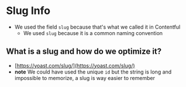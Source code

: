 # Slug Info
* We used the field `slug` because that's what we called it in Contentful
    - We used `slug` because it is a common naming convention

## What is a slug and how do we optimize it?
* [https://yoast.com/slug/](https://yoast.com/slug/)
* **note** We could have used the unique `id` but the string is long and impossible to memorize, a slug is way easier to remember
